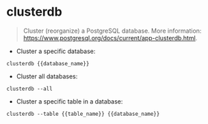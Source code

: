 # clusterdb

> Cluster (reorganize) a PostgreSQL database.
> More information: <https://www.postgresql.org/docs/current/app-clusterdb.html>.

- Cluster a specific database:

`clusterdb {{database_name}}`

- Cluster all databases:

`clusterdb --all`

- Cluster a specific table in a database:

`clusterdb --table {{table_name}} {{database_name}}`
